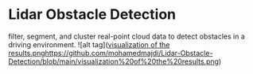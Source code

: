 # Lidar Obstacle Detection
filter, segment, and cluster real-point cloud data to detect obstacles in a driving environment.
![alt tag]([visualization of the results.png](https://github.com/mohamedmajdi/Lidar-Obstacle-Detection/blob/main/visualization%20of%20the%20results.png)https://github.com/mohamedmajdi/Lidar-Obstacle-Detection/blob/main/visualization%20of%20the%20results.png)
